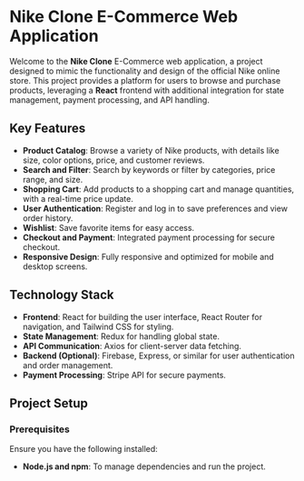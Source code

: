 # Nike Clone E-Commerce Web Application

Welcome to the **Nike Clone** E-Commerce web application, a project designed to mimic the functionality and design of the official Nike online store. This project provides a platform for users to browse and purchase products, leveraging a **React** frontend with additional integration for state management, payment processing, and API handling.

## Key Features

- **Product Catalog**: Browse a variety of Nike products, with details like size, color options, price, and customer reviews.
- **Search and Filter**: Search by keywords or filter by categories, price range, and size.
- **Shopping Cart**: Add products to a shopping cart and manage quantities, with a real-time price update.
- **User Authentication**: Register and log in to save preferences and view order history.
- **Wishlist**: Save favorite items for easy access.
- **Checkout and Payment**: Integrated payment processing for secure checkout.
- **Responsive Design**: Fully responsive and optimized for mobile and desktop screens.

## Technology Stack

- **Frontend**: React for building the user interface, React Router for navigation, and Tailwind CSS for styling.
- **State Management**: Redux for handling global state.
- **API Communication**: Axios for client-server data fetching.
- **Backend (Optional)**: Firebase, Express, or similar for user authentication and order management.
- **Payment Processing**: Stripe API for secure payments.

## Project Setup

### Prerequisites

Ensure you have the following installed:
- **Node.js and npm**: To manage dependencies and run the project.
